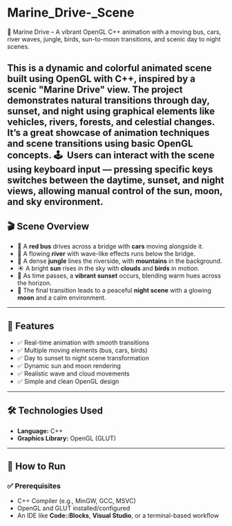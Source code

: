 # Marine_Drive-_Scene
🌉 Marine Drive – A vibrant OpenGL C++ animation with a moving bus, cars, river waves, jungle, birds, sun-to-moon transitions, and scenic day to night scenes.


This is a dynamic and colorful animated scene built using **OpenGL with C++**, inspired by a scenic "Marine Drive" view. The project demonstrates natural transitions through **day**, **sunset**, and **night** using graphical elements like vehicles, rivers, forests, and celestial changes. It’s a great showcase of animation techniques and scene transitions using basic OpenGL concepts.
🕹️ Users can interact with the scene using keyboard input — pressing specific keys switches between the daytime, sunset, and night views, allowing manual control of the sun, moon, and sky environment.
---

## 🎬 Scene Overview

- 🚗 A **red bus** drives across a bridge with **cars** moving alongside it.
- 🌊 A flowing **river** with wave-like effects runs below the bridge.
- 🌲 A dense **jungle** lines the riverside, with **mountains** in the background.
- ☀️ A bright **sun** rises in the sky with **clouds** and **birds** in motion.
- 🌇 As time passes, a **vibrant sunset** occurs, blending warm hues across the horizon.
- 🌙 The final transition leads to a peaceful **night scene** with a glowing **moon** and a calm environment.

---

## 🎨 Features

- ✅ Real-time animation with smooth transitions
- ✅ Multiple moving elements (bus, cars, birds)
- ✅ Day to sunset to night scene transformation
- ✅ Dynamic sun and moon rendering
- ✅ Realistic wave and cloud movements
- ✅ Simple and clean OpenGL design

---

## 🛠 Technologies Used

- **Language:** C++
- **Graphics Library:** OpenGL (GLUT)

---

## 🚀 How to Run
### ✅ Prerequisites

- C++ Compiler (e.g., MinGW, GCC, MSVC)
- OpenGL and GLUT installed/configured
- An IDE like **Code::Blocks**, **Visual Studio**, or a terminal-based workflow


